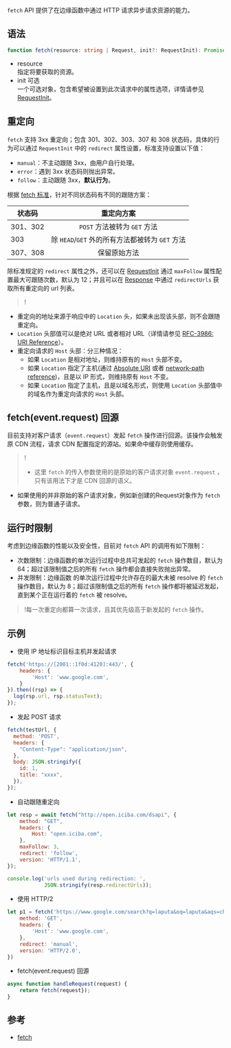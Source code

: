 `fetch` API 提供了在边缘函数中通过 HTTP 请求异步请求资源的能力。

## 语法
```typescript
function fetch(resource: string | Request, init?: RequestInit): Promise<Response>
```
- resource<br>指定将要获取的资源。
- init 可选<br>一个可选对象，包含希望被设置到此次请求中的属性选项，详情请参见 [RequestInit](https://cloud.tencent.com/document/product/1552/81902)。

## 重定向

`fetch` 支持 3xx 重定向；包含 301、302、303、307 和 308 状态码，具体的行为可以通过 `RequestInit` 中的 `redirect` 属性设置，标准支持设置以下值：
- `manual`：不主动跟随 3xx，由用户自行处理。
- `error`：遇到 3xx 状态码则抛出异常。
- `follow`：主动跟随 3xx，**默认行为**。

根据 [fetch 标准](https://fetch.spec.whatwg.org/#http-redirect-fetch)，针对不同状态码有不同的跟随方案：

| 状态码     |               重定向方案                |
|---------|:----------------------------------:|
| 301、302 |       `POST` 方法被转为 `GET` 方法        |
| 303     | 除 `HEAD`/`GET` 外的所有方法都被转为 `GET` 方法 |
| 307、308 |               保留原始方法               |

除标准规定的 `redirect` 属性之外，还可以在 [RequestInit](https://cloud.tencent.com/document/product/1552/81902) 通过 `maxFollow` 属性配置最大可跟随次数，默认为 12；并且可以在 [Response](https://cloud.tencent.com/document/product/1552/81917) 中通过 `redirectUrls` 获取所有重定向的 url 列表。
>!
- 重定向的地址来源于响应中的 `Location` 头，如果未出现该头部，则不会跟随重定向。
- `Location` 头部值可以是绝对 URL 或者相对 URL（详情请参见 [RFC-3986: URI Reference](https://www.rfc-editor.org/rfc/rfc3986#section-4.1)）。
- 重定向请求的 `Host` 头部：分三种情况：
  - 如果 `Location` 是相对地址，则维持原有的 `Host` 头部不变。
  - 如果 `Location` 指定了主机(通过 [Absolute URI](https://www.rfc-editor.org/rfc/rfc3986#section-4.2) 或者 [network-path reference](https://www.rfc-editor.org/rfc/rfc3986#section-4.2))，且是以 IP 形式，则维持原有 `Host` 不变。
  - 如果 `Location` 指定了主机，且是以域名形式，则使用 `Location` 头部值中的域名作为重定向请求的 `Host` 头部。

## fetch(event.request) 回源
目前支持对客户请求（`event.request`）发起 `fetch` 操作进行回源。该操作会触发原 CDN 流程，请求 CDN 配置指定的源站。如果命中缓存则使用缓存。
>!
>- 这里 `fetch` 的传入参数使用的是原始的客户请求对象 `event.request` ，只有该用法下才是 CDN 回源的语义。
- 如果使用的并非原始的客户请求对象，例如新创建的Request对象作为 `fetch` 参数，则为普通子请求。

## 运行时限制
考虑到边缘函数的性能以及安全性，目前对 `fetch` API 的调用有如下限制：
- 次数限制：边缘函数的单次运行过程中总共可发起的 `fetch` 操作数目，默认为 64；超过该限制值之后的所有 `fetch` 操作都会直接失败抛出异常。
- 并发限制：边缘函数 的单次运行过程中允许存在的最大未被 resolve 的 `fetch` 操作数目，默认为 8；超过该限制值之后的所有 `fetch` 操作都将被延迟发起，直到某个正在运行着的 `fetch` 被 resolve。

>!每一次重定向都算一次请求，且其优先级高于新发起的 `fetch` 操作。

## 示例
- 使用 IP 地址标识目标主机并发起请求
```js
fetch('https://[2001::1f0d:4120]:443/', {
    headers: {
        'Host': 'www.google.com',
    }
}).then((rsp) => {
  log(rsp.url, rsp.statusText);
});
```

- 发起 POST 请求
```js
fetch(testUrl, {
  method: 'POST',
  headers: {
    "Content-Type": "application/json",
  },
  body: JSON.stringify({
    id: 1,
    title: "xxxx",
  }),
});
```

- 自动跟随重定向
```js
let resp = await fetch("http://open.iciba.com/dsapi", {
    method: "GET",
    headers: {
        Host: "open.iciba.com",
    },
    maxFollow: 3,
    redirect: 'follow',
    version: 'HTTP/1.1',
});

console.log('urls used during redirection: ',
            JSON.stringify(resp.redirectUrls));
```

- 使用 HTTP/2
```js
let p1 = fetch('https://www.google.com/search?q=laputa&oq=laputa&aqs=chrome.0.69i59j69i60l6j69i65.2348j0j1&sourceid=chrome&ie=UTF-8', {
    method: 'GET',
    headers: {
        'Host': 'www.google.com',
    },
    redirect: 'manual',
    version: 'HTTP/2.0',
})
```

- fetch(event.request) 回源
```js
async function handleRequest(request) {
    return fetch(request});
}
```

## 参考
* [fetch](https://developer.mozilla.org/en-US/docs/Web/API/fetch)
